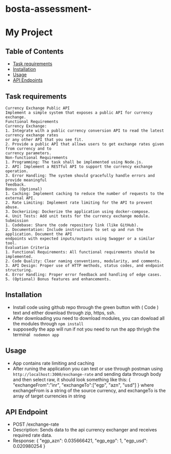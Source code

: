 # bosta-assessment-

# My Project

## Table of Contents

- [Task requirements](#Task-requirements)
- [Installation](#installation)
- [Usage](#usage)
- [API Endpoints](#api-endpoints)

## Task requirements

    Currency Exchange Public API
    Implement a simple system that exposes a public API for currency exchange.
    Functional Requirements
    Currency Exchange:
    1. Integrate with a public currency conversion API to read the latest currency exchange rates
    or any other API that you see fit.
    2. Provide a public API that allows users to get exchange rates given from currency and to
    currency parameters.
    Non-functional Requirements
    1. Programming: The task shall be implemented using Node.js.
    2. API: Implement a RESTful API to support the currency exchange operation.
    3. Error Handling: The system should gracefully handle errors and provide meaningful
    feedback.
    Bonus (Optional)
    1. Caching: Implement caching to reduce the number of requests to the external API.
    2. Rate Limiting: Implement rate limiting for the API to prevent abuse.
    3. Dockerizing: Dockerize the application using docker-compose.
    4. Unit Tests: Add unit tests for the currency exchange module.
    Submission
    1. Codebase: Share the code repository link (like GitHub).
    2. Documentation: Include instructions to set up and run the application. Document the API
    endpoints with expected inputs/outputs using Swagger or a similar tool.
    Evaluation Criteria
    1. Functional Requirements: All functional requirements should be implemented.
    2. Code Quality: Clear naming conventions, modularity, and comments.
    3. API Design: Proper use of HTTP methods, status codes, and endpoint structuring.
    4. Error Handling: Proper error feedback and handling of edge cases.
    5. (Optional) Bonus features and enhancements.

## Installation

- Install code using github repo through the green button with ( Code ) text and either download through zip, https, ssh.
- After downloading you need to download modules, you can dowload all the modules through `npm install`
- supposedly the app will run if not you need to run the app thriygh the terminal ` nodemon app`

## Usage

- App contains rate limiting and caching
- After runing the application you can test or use through postman using `http://localhost:3000/exchange-rate` and sending data through body and then select raw, it should look something like this:
  {
  "exchangeFrom":"inr",
  "exchangeTo":["egp", "azn", "usd"]
  }
  where exchangeFrom is a string of the source currency, and exchangeTo is the array of target currencies in string

## API Endpoint

- POST /exchange-rate
- Description: Sends data to the api currency exchanger and receives required rate data.
- Response:
  {
  "egp_azn": 0.035666421,
  "egp_egp": 1,
  "egp_usd": 0.020980254
  }

